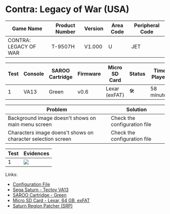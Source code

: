 # Contra: Legacy of War (USA)

| Game Name             | Product Number | Version | Area Code | Peripheral Code |
| --------------------- | -------------- | ------- | --------- | --------------- |
| CONTRA: LEGACY OF WAR | T-9507H        | V1.000  | U         | JET             |

| Test | Console | SAROO Cartridge | Firmware | Micro SD Card | Status              | Time Played |
| ---- | ------- | --------------- | -------- | ------------- | ------------------- | ----------- |
| 1    | VA13    | Green           | v0.6     | Lexar (exFAT) | :hammer_and_wrench: | 58 minutes  |

| Problem                                                      | Solution                     |
| ------------------------------------------------------------ | ---------------------------- |
| Background image doesn't shows on main menu screen           | Check the configuration file |
| Characters image doens't shows on character selection screen | Check the configuration file |

| Test | Evidences                                                                                        |
| ---- | ------------------------------------------------------------------------------------------------ |
| 1    | [![](https://img.youtube.com/vi/PzwIb63JnI4/0.jpg)](https://www.youtube.com/watch?v=PzwIb63JnI4) |

Links:

- [Configuration File](https://github.com/williamdsw/saroo-configuration-list/blob/master/Regions/Retails/USA/T-9507H/README.md)
- [Sega Saturn - Tectoy VA13](../../../../Info/Consoles/VA13/README.md)
- [SAROO Cartridge - Green](../../../../Info/Cartridges/RetroGameParadiseStore/1.32F/README.md)
- [Micro SD Card - Lexar, 64 GB, exFAT](../../../../Info/SdCards/Lexar/64GB/exfat/README.md)
- [Saturn Region Patcher (SRP)](https://segaxtreme.net/resources/saturn-region-patcher.81/download)
